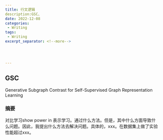 ```yaml
---
title: 行文逻辑
description:GSC、
date: 2022-12-08
categories:
 - Writing
tags:
 - Writing
excerpt_separator: <!--more--> 




---
```


## GSC

Generative Subgraph Contrast for Self-Supervised Graph Representation Learning

### 摘要

对比学习show power in 表示学习。通过什么方法。但是，其中什么方面导致什么问题。因此，我提出什么方法去解决问题。具体的，xxx。在数据集上做了实验性能超过xxx。